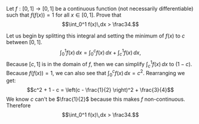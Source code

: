 Let $f : [0,1] \rightarrow [0,1]$ be a continuous function (not necessarily differentiable) such that $f(f(x)) = 1$ for all $x \in [0,1].$ Prove that
$$\int_0^1 f(x)\,dx > \frac34.$$

Let us begin by splitting this integral and setting the minimum of $f(x)$ to $c$ between $[0, 1]$.
$$\int_0^1 f(x) \, dx = \int_0^c f(x) \, dx + \int_c^1 f(x) \, dx,$$Because $[c,1]$ is in the domain of $f$, then we can simplify $\int_c^1 f(x) \, dx$ to $(1-c)$. Because $f(f(x))=1$, we can also see that $\int_0^c f(x) \, dx = c^2.$
Rearranging we get:
$$c^2 + 1 - c = \left(c - \frac{1}{2} \right)^2 + \frac{3}{4}$$
We know $c$ can't be $\frac{1}{2}$ because this makes $f$ non-continuous. Therefore $$\int_0^1 f(x)\,dx > \frac34.$$